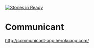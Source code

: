 [![Stories in Ready](https://badge.waffle.io/Communicant/app.png?label=ready&title=Ready)](http://waffle.io/Communicant/app)

# Communicant

http://communicant-app.herokuapp.com/
